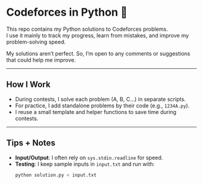 # Codeforces in Python 🐍

This repo contains my Python solutions to Codeforces problems.  
I use it mainly to track my progress, learn from mistakes, and improve my problem-solving speed.

My solutions aren’t perfect. So, I’m open to any comments or suggestions that could help me improve.

---

## How I Work

- During contests, I solve each problem (A, B, C…) in separate scripts.
- For practice, I add standalone problems by their code (e.g., `1234A.py`).
- I reuse a small template and helper functions to save time during contests.

---

## Tips + Notes

- **Input/Output**: I often rely on `sys.stdin.readline` for speed.
- **Testing**: I keep sample inputs in `input.txt` and run with:
  ```bash
  python solution.py < input.txt
  ```
